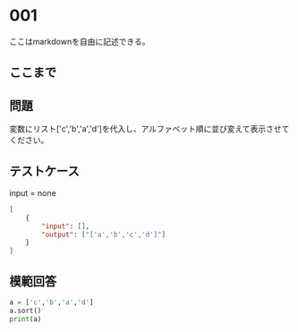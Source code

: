 # 001

ここはmarkdownを自由に記述できる。

ここまで
---
## 問題

変数にリスト['c','b','a','d']を代入し、アルファベット順に並び変えて表示させてください。

## テストケース
input = none
```json
[
	{
		"input": [],
		"output": ["['a','b','c','d']"]
  	}
]
```

## 模範回答
```python
a = ['c','b','a','d']
a.sort()
print(a)
```